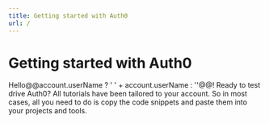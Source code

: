```yaml
---
title: Getting started with Auth0
url: /
---
```

# Getting started with Auth0

Hello@@account.userName ? ' ' + account.userName : ''@@! Ready to test drive Auth0? All tutorials have been tailored to your account. So in most cases, all you need to do is copy the code snippets and paste them into your projects and tools.

<div class="row getting-started-logos clearfix">
	<div id="navigator-container"></div>
</div>


<script src="https://cdn.auth0.com/tutorial-navigator/0.7.0/build.js" type="text/javascript"></script>
<link href="https://cdn.auth0.com/tutorial-navigator/0.7.0/build.css" type="text/css" rel="stylesheet"></link>
<script type="text/javascript">
  (function(){function r(e,t){if("function"==typeof e){return r("*",e)}if("function"==typeof t){var n=new o(e);for(var i=1;i<arguments.length;++i){r.callbacks.push(n.middleware(arguments[i]))}}else if("string"==typeof e){r.show(e,t)}else{r.start(e)}}function i(e){var t=window.location.pathname+window.location.search;if(t==e.canonicalPath)return;r.stop();e.unhandled=true;window.location=e.canonicalPath}function s(e,n){if("/"==e[0]&&0!=e.indexOf(t))e=t+e;var r=e.indexOf("?");this.canonicalPath=e;this.path=e.replace(t,"")||"/";this.title=document.title;this.state=n||{};this.state.path=e;this.querystring=~r?e.slice(r+1):"";this.pathname=~r?e.slice(0,r):e;this.params=[];this.hash="";if(!~this.path.indexOf("#"))return;var i=this.path.split("#");this.path=i[0];this.hash=i[1]||"";this.querystring=this.querystring.split("#")[0]}function o(e,t){t=t||{};this.path=e;this.method="GET";this.regexp=u(e,this.keys=[],t.sensitive,t.strict)}function u(e,t,n,r){if(e instanceof RegExp)return e;if(e instanceof Array)e="("+e.join("|")+")";e=e.concat(r?"":"/?").replace(/\/\(/g,"(?:/").replace(/(\/)?(\.)?:(\w+)(?:(\(.*?\)))?(\?)?/g,function(e,n,r,i,s,o){t.push({name:i,optional:!!o});n=n||"";return""+(o?"":n)+"(?:"+(o?n:"")+(r||"")+(s||r&&"([^/.]+?)"||"([^/]+?)")+")"+(o||"")}).replace(/([\/.])/g,"\\$1").replace(/\*/g,"(.*)");return new RegExp("^"+e+"$",n?"":"i")}function a(e){if(e.state){var t=e.state.path;r.replace(t,e.state)}}function f(e){if(1!=l(e))return;if(e.metaKey||e.ctrlKey||e.shiftKey)return;if(e.defaultPrevented)return;var n=e.target;while(n&&"A"!=n.nodeName)n=n.parentNode;if(!n||"A"!=n.nodeName)return;var i=n.getAttribute("href");if(n.pathname==location.pathname&&(n.hash||"#"==i))return;if(i.indexOf("mailto:")>-1)return;if(n.target)return;if(!c(n.href))return;var s=n.pathname+n.search+(n.hash||"");var o=s+n.hash;s=s.replace(t,"");if(t&&o==s)return;e.preventDefault();r.show(o)}function l(e){e=e||window.event;return null==e.which?e.button:e.which}function c(e){var t=location.protocol+"//"+location.hostname;if(location.port)t+=":"+location.port;return 0==e.indexOf(t)}var e=true;var t="";var n;r.callbacks=[];r.base=function(e){if(0==arguments.length)return t;t=e};r.start=function(t){t=t||{};if(n)return;n=true;if(false===t.dispatch)e=false;if(false!==t.popstate)window.addEventListener("popstate",a,false);if(false!==t.click)window.addEventListener("click",f,false);if(!e)return;var i=location.pathname+location.search+location.hash;r.replace(i,null,true,e)};r.stop=function(){n=false;removeEventListener("click",f,false);removeEventListener("popstate",a,false)};r.show=function(e,t,n){var i=new s(e,t);if(false!==n)r.dispatch(i);if(!i.unhandled)i.pushState();return i};r.replace=function(e,t,n,i){var o=new s(e,t);o.init=n;if(null==i)i=true;if(i)r.dispatch(o);o.save();return o};r.dispatch=function(e){function n(){var s=r.callbacks[t++];if(!s)return i(e);s(e,n)}var t=0;n()};r.Context=s;s.prototype.pushState=function(){history.pushState(this.state,this.title,this.canonicalPath)};s.prototype.save=function(){history.replaceState(this.state,this.title,this.canonicalPath)};r.Route=o;o.prototype.middleware=function(e){var t=this;return function(n,r){if(t.match(n.path,n.params))return e(n,r);r()}};o.prototype.match=function(e,t){var n=this.keys,r=e.indexOf("?"),i=~r?e.slice(0,r):e,s=this.regexp.exec(decodeURIComponent(i));if(!s)return false;for(var o=1,u=s.length;o<u;++o){var a=n[o-1];var f="string"==typeof s[o]?decodeURIComponent(s[o]):s[o];if(a){t[a.name]=undefined!==t[a.name]?t[a.name]:f}else{t.push(f)}}return true};if("undefined"==typeof module){window.page=r}else{module.exports=r}})()
</script>

<script type="text/javascript">
		(function() {
	    var TutorialNavigator = require('tutorial-navigator');
	    var tutorial = new TutorialNavigator();
	    var extract = /\/(.+)-tutorial/;
	    var compose = function(val) { return val ? '/' + val + '-tutorial' : ''};
	    var eqlPath = function(url) {
	      var base = page.base() || '';
	      var path = window.location.hash || '#!/';
	      return path === url;
	    }

	    /**
	     * Routing
	     */

	    page('*', rewrite);
	    page('/:apptype?', checkstate, render);
	    page('/:apptype/:platform?', checkstate, render);
	    page('/:apptype/:platform/:api?', checkstate, render);

	    // Initialize routing
	    page.base('/');
	    page();

	    function rewrite(ctx, next) {
	    		if (ctx.pathname !== '/' && !ctx.hash) return next();
	        ctx.path = ctx.hash.replace(/^[\#\!]/, '')
	        next();
	    }

	    function checkstate(ctx, next) {
	      var apptype = ctx.params.apptype || '';
	      var platform = compose(ctx.params.platform || '');
	      var api = ctx.params.api || '';

	      tutorial.set({
	        apptype: apptype,
	        nativePlatform: 'native-mobile' === apptype ? platform : '',
	        hybridPlatform: 'hybrid' === apptype ? platform : '',
	        clientPlatform: 'spa-api' === apptype ? platform : '',
	        serverPlatform: 'web' === apptype ? platform : '',
	        serverApi: 'no-api' === api || !api ? '' : compose(api)
	      });

	      var codevisible = ('no-api' === api || 'web' === apptype);
	      if (!api || codevisible) tutorial.set('codevisible', codevisible);
	      next();
	    }

	    function render(ctx, next) {
	      tutorial.render('#navigator-container');
	    }

	    /**
	     * Bind tutorial changes to pushState
	     */

	    tutorial.on('apptype', onapptype);
	    tutorial.on('nativePlatform', onplatform);
	    tutorial.on('hybridPlatform', onplatform);
	    tutorial.on('clientPlatform', onplatform);
	    tutorial.on('serverPlatform', onplatform);
	    tutorial.on('serverApi', onserverapi)
	    tutorial.on('codevisible', oncodevisible);

	    function onapptype(val, old) {
	      var url = '#!/:apptype'.replace(':apptype', val || '')
	      if (!eqlPath(url)) return page(url);
	    }

	    function onplatform(val, old) {
	      var url = '#!/:apptype/:platform';
	      var apptype = tutorial.get('apptype');
	      var platform = val ? extract.exec(val)[1] : '';

	      if (!apptype) return;

	      url = url
	        .replace(':apptype', apptype)
	        .replace(':platform', platform)
	        .replace(/\/$/, '');

	      if (!eqlPath(url)) return page(url);
	    }

	    function onserverapi(api, old) {
	      var apptype = tutorial.get('apptype');
	      var platform = tutorial.get('clientPlatform')
	        || tutorial.get('nativePlatform')
	        || tutorial.get('hybridPlatform');

	      if (!apptype) return;
	      if (!platform) return;
	      if (old && !api) return;

	      var url = '#!/:apptype/:platform/:api'
	        .replace(':apptype', apptype)
	        .replace(':platform', extract.exec(platform)[1])
	        .replace(':api', api ? extract.exec(api)[1] : 'no-api')
	        .replace(/\/$/, '');

	      if (!eqlPath(url)) return page(url);
	    };

	    function oncodevisible(visible, old) {
	      if (!visible) return;
	      var apptype = tutorial.get('apptype');
	      var platform = tutorial.get('clientPlatform')
	        || tutorial.get('nativePlatform')
	        || tutorial.get('hybridPlatform')
	        || tutorial.get('serverPlatform');
	      var api = tutorial.get('serverApi');

	      if (!apptype) return;
	      if (!platform) return;
	      if (old && !visible) return;

	      var url = '#!/:apptype/:platform/:api'
	        .replace(':apptype', apptype)
	        .replace(':platform', extract.exec(platform)[1])
	        .replace(':api', api
	          ? extract.exec(api)[1]
	          : ('web' === apptype ? '' : 'no-api'))
	        .replace(/\/$/, '');

	      if (!eqlPath(url)) return page(url);
	    };

	    // pretty printing
	    tutorial.on('codevisible', prettifyonvisible);
	    tutorial.on('nativevisible', prettifyonvisible);
	    tutorial.on('hybridvisible', prettifyonvisible);
	    tutorial.on('clientvisible', prettifyonvisible);
	    tutorial.on('serverapivisible', prettifyonvisible);

	    function prettifyonvisible(visible) {
	      if (visible && prettyPrint) prettyPrint();
	    }
		})()
</script>

